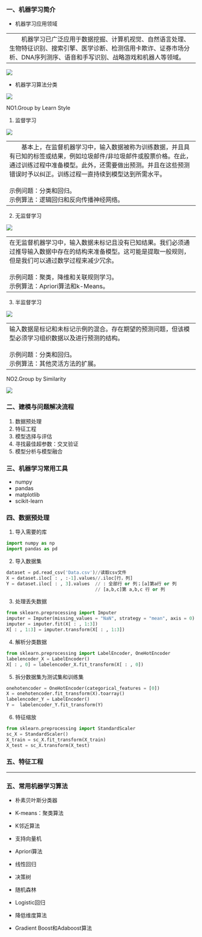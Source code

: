 ### 一、机器学习简介 ###

- 机器学习应用领域

<table><tr><td>&emsp;&emsp;机器学习已广泛应用于数据挖掘、计算机视觉、自然语言处理、生物特征识别、搜索引擎、医学诊断、检测信用卡欺诈、证券市场分析、DNA序列测序、语音和手写识别、战略游戏和机器人等领域。</table></tr></td>

![](https://i.imgur.com/gzVGzU5.png)

- 机器学习算法分类

![](https://i.imgur.com/CLWcIy9.jpg)

NO1.Group by Learn Style

1. 监督学习

![](https://i.imgur.com/kbfgESu.jpg)

<table><tr><td>
&emsp;&emsp;基本上，在监督机器学习中，输入数据被称为训练数据，并且具有已知的标签或结果，例如垃圾邮件/非垃圾邮件或股票价格。在此，通过训练过程中准备模型。此外，还需要做出预测。并且在这些预测错误时予以纠正。训练过程一直持续到模型达到所需水平。
<br><br>示例问题：分类和回归。<br>示例算法：逻辑回归和反向传播神经网络。
</table></tr></td>

2. 无监督学习

![](https://i.imgur.com/z94FZPJ.jpg)

<table><tr><td>
在无监督机器学习中，输入数据未标记且没有已知结果。我们必须通过推导输入数据中存在的结构来准备模型。这可能是提取一般规则，但是我们可以通过数学过程来减少冗余。
<br><br>示例问题：聚类，降维和关联规则学习。<br>示例算法：Apriori算法和k-Means。
</table></tr></td>

3. 半监督学习

![](https://i.imgur.com/M3p4g9H.jpg)

<table><tr><td>
输入数据是标记和未标记示例的混合。存在期望的预测问题，但该模型必须学习组织数据以及进行预测的结构。
<br><br>示例问题：分类和回归。<br>示例算法：其他灵活方法的扩展。
</table></tr></td>

NO2.Group by Similarity

![](https://i.imgur.com/ECP4c4c.png)

### 二、建模与问题解决流程 ###

1. 数据预处理
2. 特征工程
3. 模型选择与评估
4. 寻找最佳超参数：交叉验证
5. 模型分析与模型融合


### 三、机器学习常用工具 ###

- numpy
- pandas
- matplotlib
- scikit-learn

### 四、数据预处理 ###

1. 导入需要的库
```Python
import numpy as np
import pandas as pd
```
2. 导入数据集
```python
dataset = pd.read_csv('Data.csv')//读取csv文件
X = dataset.iloc[ : , :-1].values//.iloc[行，列]
Y = dataset.iloc[ : , 3].values  // : 全部行 or 列；[a]第a行 or 列
                                 // [a,b,c]第 a,b,c 行 or 列
```
3. 处理丢失数据
```python
from sklearn.preprocessing import Imputer
imputer = Imputer(missing_values = "NaN", strategy = "mean", axis = 0)
imputer = imputer.fit(X[ : , 1:3])
X[ : , 1:3] = imputer.transform(X[ : , 1:3])
```
4. 解析分类数据
```python
from sklearn.preprocessing import LabelEncoder, OneHotEncoder
labelencoder_X = LabelEncoder()
X[ : , 0] = labelencoder_X.fit_transform(X[ : , 0])
```
5. 拆分数据集为测试集和训练集
```python
onehotencoder = OneHotEncoder(categorical_features = [0])
X = onehotencoder.fit_transform(X).toarray()
labelencoder_Y = LabelEncoder()
Y =  labelencoder_Y.fit_transform(Y)
```
6. 特征缩放
```python
from sklearn.preprocessing import StandardScaler
sc_X = StandardScaler()
X_train = sc_X.fit_transform(X_train)
X_test = sc_X.transform(X_test)
```

### 五、特征工程 ###

----------

### 五、常用机器学习算法 ###

- 朴素贝叶斯分类器

- K-means：聚类算法

- K邻近算法

- 支持向量机

- Apriori算法

- 线性回归

- 决策树

- 随机森林

- Logistic回归

- 降低维度算法

- Gradient Boost和Adaboost算法



